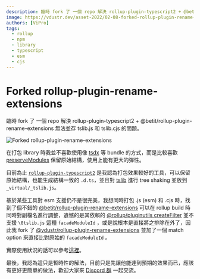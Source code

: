 ```yaml
---
description: 臨時 fork 了 一個 repo 解決 rollup-plugin-typescript2 + @betit/rollup-plugin-rename-extensions 無法並存 tslib.js 和 tslib.cjs 的問題。
image: https://vdustr.dev/asset-2022/02-08-forked-rollup-plugin-rename-extensions/ogimage.png
authors: [ViPro]
tags:
  - rollup
  - npm
  - library
  - typescript
  - esm
  - cjs
---
```


# Forked rollup-plugin-rename-extensions

臨時 fork 了 一個 repo 解決 rollup-plugin-typescript2 + @betit/rollup-plugin-rename-extensions 無法並存 tslib.js 和 tslib.cjs 的問題。

![Forked rollup-plugin-rename-extensions](https://vdustr.dev/asset-2022/02-08-forked-rollup-plugin-rename-extensions/ogimage.png)

<!--truncate-->

在打包 library 時我並不喜歡使用像 [tsdx](https://github.com/jaredpalmer/tsdx) 等 bundle 的方式，而是比較喜歡 [preserveModules](https://rollupjs.org/guide/en/#outputpreservemodules) 保留原始結構，使用上能有更大的彈性。

目前為止 [`rollup-plugin-typescript2`](https://github.com/ezolenko/rollup-plugin-typescript2) 是我認為打包效果較好的工具，可以保留原始結構，也能生成結構一致的 `.d.ts`，並且對 [tslib](https://github.com/Microsoft/tslib) 進行 tree shaking 並放到 `_virtual/_tslib.js`。

基於某些工具對 esm 支援仍不是很完美，我想同時打包 .js (esm) 和 .cjs 時，找到了個不錯的 [@betit/rollup-plugin-rename-extensions](https://github.com/GiG/rollup-plugin-rename-extensions) 可以在 rollup build 時同時對副檔名進行調整，遺憾的是其依賴的 [@rollup/pluginutils createFilter](https://github.com/rollup/plugins/blob/6cd15b9/packages/pluginutils/src/createFilter.ts#L48) 並不支援 `\0tslib.js` 這種 `facadeModuleId` ，或是說根本是直接將之排除在外了，因此我 fork 了 [@vdustr/rollup-plugin-rename-extensions](https://github.com/vdustr/rollup-plugin-rename-extensions) 並加了一個 match option 來直接比對原始的 `facadeModuleId` 。

實際使用狀況的話可以參考[這裡](https://github.com/VdustR/likftc/blob/59b66c2/script/rollup.config.js#L43)。

最後，我認為這只是暫時性的解法，目前只是先讓他能達到預期的效果而已，應該有更好更簡單的做法，歡迎大家來 [Discord 群](http://ganhuaking.tw/) 一起交流。
